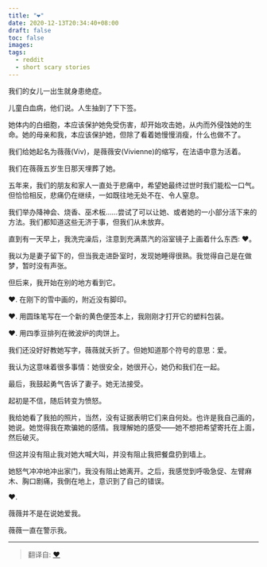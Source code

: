 ```yaml
---
title: "❤"
date: 2020-12-13T20:34:40+08:00
draft: false
toc: false
images:
tags: 
  - reddit
  - short scary stories
---
```


我们的女儿一出生就身患绝症。

儿童白血病，他们说。人生抽到了下下签。

她体内的白细胞，本应该保护她免受伤害，却开始攻击她，从内而外侵蚀她的生命。她的母亲和我，本应该保护她，但除了看着她慢慢消瘦，什么也做不了。

我们给她起名为薇薇(Viv)，是薇薇安(Vivienne)的缩写，在法语中意为活着。

我们在薇薇五岁生日那天埋葬了她。

五年来，我们的朋友和家人一直处于悲痛中，希望她最终过世时我们能松一口气。但恰恰相反，悲痛仍在继续，一如既往地无处不在、令人窒息。

我们举办降神会、烧香、巫术板……尝试了可以让她、或者她的一小部分活下来的方法。我们都知道这些无济于事，但我们从未放弃。

直到有一天早上，我洗完澡后，注意到充满蒸汽的浴室镜子上画着什么东西: ❤。

我以为是妻子留下的，但当我走进卧室时，发现她睡得很熟。我觉得自己是在做梦，暂时没有声张。

但后来，我开始在别的地方看到它。

❤. 在刚下的雪中画的，附近没有脚印。

❤. 用圆珠笔写在一个新的黄色便签本上，我刚刚才打开它的塑料包装。

❤. 用四季豆排列在微波炉的肉饼上。

我们还没好好教她写字，薇薇就夭折了。但她知道那个符号的意思：爱。

我认为这意味着很多事情：她很安全，她很开心，她仍和我们在一起。

最后，我鼓起勇气告诉了妻子。她无法接受。

起初是不信，随后转变为愤怒。

我给她看了我拍的照片，当然，没有证据表明它们来自何处。也许是我自己画的，她说。她觉得我在欺骗她的感情。我理解她的感受——她不想把希望寄托在上面，然后破灭。

但这并没有阻止我对她大喊大叫，并没有阻止我把餐盘扔到墙上。

她怒气冲冲地冲出家门，我没有阻止她离开。之后，我感觉到呼吸急促、左臂麻木、胸口剧痛，我倒在地上，意识到了自己的错误。

❤.

薇薇并不是在说她爱我。

薇薇一直在警示我。

------

> 翻译自: [❤](https://www.reddit.com/r/shortscarystories/comments/d6jn3j/_/)

